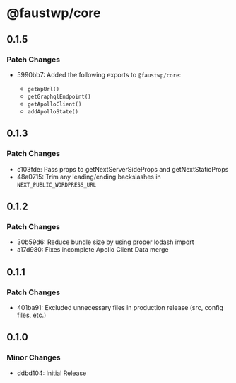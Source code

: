 # @faustwp/core

## 0.1.5

### Patch Changes

- 5990bb7: Added the following exports to `@faustwp/core`:

  - `getWpUrl()`
  - `getGraphqlEndpoint()`
  - `getApolloClient()`
  - `addApolloState()`

## 0.1.3

### Patch Changes

- c103fde: Pass props to getNextServerSideProps and getNextStaticProps
- 48a0715: Trim any leading/ending backslashes in `NEXT_PUBLIC_WORDPRESS_URL`

## 0.1.2

### Patch Changes

- 30b59d6: Reduce bundle size by using proper lodash import
- a17d980: Fixes incomplete Apollo Client Data merge

## 0.1.1

### Patch Changes

- 401ba91: Excluded unnecessary files in production release (src, config files, etc.)

## 0.1.0

### Minor Changes

- ddbd104: Initial Release
